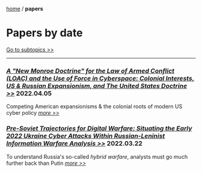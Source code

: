 [home](https://cx7.dev/) / **papers**

# Papers by date

[Go to subtopics >>](https://cx7.dev/research/topics.html)

-----

### [*A "New Monroe Doctrine" for the Law of Armed Conflict (LOAC) and the Use of Force in Cyberspace: Colonial Interests, US & Russian Expansionism, and The United States Doctrine >>*](https://cx7.dev/papers/2.html) **2022.04.05**

Competing American expansionisms & the colonial roots of modern US cyber policy [*more >>*](https://cx7.dev/papers/2.html)

### [*Pre-Soviet Trajectories for Digital Warfare: Situating the Early 2022 Ukraine Cyber Attacks Within Russian-Leninist Information Warfare Analysis >>*](https://cx7.dev/papers/1.html) **2022.03.22**

To understand Russia's so-called *hybrid warfare*, analysts must go much further back than Putin [*more >>*](https://cx7.dev/papers/1.html)

